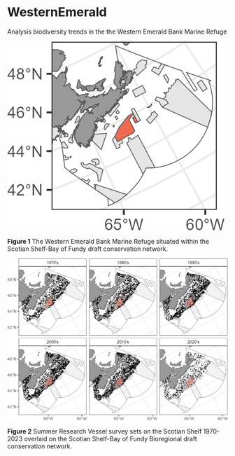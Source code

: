 # WesternEmerald
Analysis biodiversity trends in the the Western Emerald Bank Marine Refuge

![ ](/output/readmeplot.png)

__Figure 1__ The Western Emerald Bank Marine Refuge situated within the Scotian Shelf-Bay of Fundy draft conservation network. 

![ ](/output/rvsets_all.png)

__Figure 2__ Summer Research Vessel survey sets on the Scotian Shelf 1970-2023 overlaid on the  Scotian Shelf-Bay of Fundy Bioregional draft conservation network.  